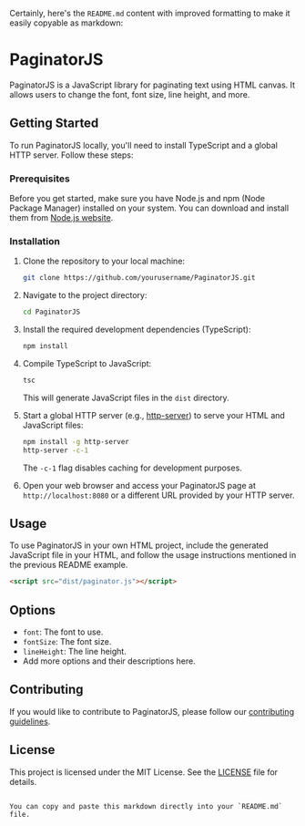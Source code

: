 Certainly, here's the `README.md` content with improved formatting to make it easily copyable as markdown:

# PaginatorJS

PaginatorJS is a JavaScript library for paginating text using HTML canvas. It allows users to change the font, font size, line height, and more.

## Getting Started

To run PaginatorJS locally, you'll need to install TypeScript and a global HTTP server. Follow these steps:

### Prerequisites

Before you get started, make sure you have Node.js and npm (Node Package Manager) installed on your system. You can download and install them from [Node.js website](https://nodejs.org/).

### Installation

1. Clone the repository to your local machine:

   ```bash
   git clone https://github.com/yourusername/PaginatorJS.git
   ```

2. Navigate to the project directory:

   ```bash
   cd PaginatorJS
   ```

3. Install the required development dependencies (TypeScript):

   ```bash
   npm install
   ```

4. Compile TypeScript to JavaScript:

   ```bash
   tsc
   ```

   This will generate JavaScript files in the `dist` directory.

5. Start a global HTTP server (e.g., [http-server](https://www.npmjs.com/package/http-server)) to serve your HTML and JavaScript files:

   ```bash
   npm install -g http-server
   http-server -c-1
   ```

   The `-c-1` flag disables caching for development purposes.

6. Open your web browser and access your PaginatorJS page at `http://localhost:8080` or a different URL provided by your HTTP server.

## Usage

To use PaginatorJS in your own HTML project, include the generated JavaScript file in your HTML, and follow the usage instructions mentioned in the previous README example.

```html
<script src="dist/paginator.js"></script>
```

## Options

- `font`: The font to use.
- `fontSize`: The font size.
- `lineHeight`: The line height.
- Add more options and their descriptions here.

## Contributing

If you would like to contribute to PaginatorJS, please follow our [contributing guidelines](CONTRIBUTING.md).

## License

This project is licensed under the MIT License. See the [LICENSE](LICENSE) file for details.
```

You can copy and paste this markdown directly into your `README.md` file.
